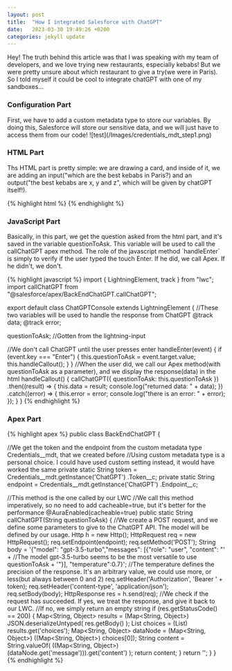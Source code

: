 ```yaml
---
layout: post
title:  "How I integrated Salesforce with ChatGPT"
date:   2023-03-30 19:49:26 +0200
categories: jekyll update
---
```

Hey! The truth behind this article was that I was speaking with my team of developers, and we love trying new restaurants,
especially kebabs! But we were pretty unsure about which restaurant to give a try(we were in Paris). 
So I told myself it could be cool to integrate chatGPT with one of my sandboxes...

<h3>Configuration Part</h3>
First, we have to add a custom metadata type to store our variables. By doing this, Salesforce will store our sensitive data, and we will just have to access them from our code!
![test](/Images/credentials_mdt_step1.png)


<h3>HTML Part</h3>
Ths HTML part is pretty simple: we are drawing a card, and inside of it, we are adding an input("which are the best kebabs in Paris?) and an output("the best kebabs are x, y and z", which will be given by chatGPT itself!).

{% highlight html %}
<template>
  <article class="slds-card">
    <div class="slds-card__header slds-grid"></div>
    <div class="slds-card__body slds-card__body_inner">
      <h2 class="slds-text-heading_medium slds-m-bottom_medium">
        Ask anything to ChatGPT.
      </h2>
      <div class="slds-form-element">
        <div class="slds-form-element__control slds-border_bottom">
          <div class="slds-form-element__static">
            <p>{data}</p>
          </div>
          <div class="slds-p-around_medium lgc-bg">
            <lightning-input
              value={questionToAsk}
              onenter={handleCallout}
              onkeypress={handleEnter}
              type="text"
              label="Enter some text"
            ></lightning-input>
          </div>
        </div>
      </div>
    </div>
  </article>
</template>
{% endhighlight %}

<h3>JavaScript Part</h3>
Basically, in this part, we get the question asked from the html part, and it's saved in the variable questionToAsk.
This variable will be used to call the callChatGPT apex method.
The role of the javascript method `handleEnter` is simply to verify if the user typed the touch Enter. If he did, we call Apex. If he didn't, we don't.

{% highlight javascript %}
import { LightningElement, track } from "lwc";
import callChatGPT from "@salesforce/apex/BackEndChatGPT.callChatGPT";

export default class ChatGPTConsole extends LightningElement {
  //These two variables will be used to handle the response from ChatGPT
  @track data;
  @track error;

  questionToAsk; //Gotten from the lightning-input

  //We don't call ChatGPT until the user presses enter
  handleEnter(event) {
    if (event.key === "Enter") {
      this.questionToAsk = event.target.value;
      this.handleCallout();
    }
  }
  //When the user did, we call our Apex method(with questionToAsk as a parameter), and we display the response(data) in the html
  handleCallout() {
    callChatGPT({ questionToAsk: this.questionToAsk })
      .then((result) => {
        this.data = result;
        console.log("returned data: " + data);
      })
      .catch((error) => {
        this.error = error;
        console.log("there is an error: " + error);
      });
  }
}
{% endhighlight %}

<h3>Apex Part</h3>
{% highlight apex %}
public class BackEndChatGPT {
  
  //We get the token and the endpoint from the custom metadata type Credentials__mdt, that we created before
  //Using custom metadata type is a personal choice. I could have used custom setting instead, it would have worked the same
  private static String token = Credentials__mdt.getInstance('ChatGPT')
    .Token__c;
  private static String endpoint = Credentials__mdt.getInstance('ChatGPT')
    .Endpoint__c;

  //This method is the one called by our LWC
  //We call this method imperatively, so no need to add cacheable=true, but it's better for the performance
  @AuraEnabled(cacheable=true)
  public static String callChatGPT(String questionToAsk) {
    //We create a POST request, and we define some parameters to give to the ChatGPT API. The model will be defined by our usage.
    Http h = new Http();
    HttpRequest req = new HttpRequest();
    req.setEndpoint(endpoint);
    req.setMethod('POST');
    String body =
      '{"model": "gpt-3.5-turbo","messages": [{"role": "user", "content": "' + //The model gpt-3.5-turbo seems to be the most versatile to use
      questionToAsk +
      '"}], "temperature":0.7}'; //The temperature defines the precision of the response. It's an arbitrary value, we could use more, or less(but always between 0 and 2)
    req.setHeader('Authorization', 'Bearer ' + token);
    req.setHeader('content-type', 'application/json');
    req.setBody(body);
    HttpResponse res = h.send(req);
    //We check if the request has succeeded. If yes, we treat the response, and give it back to our LWC.
    //If no, we simply return an empty string
    if (res.getStatusCode() == 200) {
      Map<String, Object> results = (Map<String, Object>) JSON.deserializeUntyped(
        res.getBody()
      );
      List<Object> choices = (List<Object>) results.get('choices');
      Map<String, Object> dataNode = (Map<String, Object>) ((Map<String, Object>) choices[0]);
      String content = String.valueOf(
        ((Map<String, Object>) (dataNode.get('message'))).get('content')
      );
      return content;
    }
    return '';
  }
}
{% endhighlight %}

